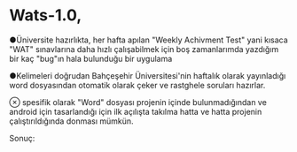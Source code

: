 # Wats-1.0,

●Üniversite hazırlıkta, her hafta apılan "Weekly Achivment Test" yani kısaca "WAT" sınavlarına daha hızlı çalışabilmek için boş zamanlarımda yazdığım bir kaç "bug"ın hala bulunduğu bir uygulama

●Kelimeleri doğrudan Bahçeşehir Üniversitesi'nin haftalık olarak yayınladığı word dosyasından otomatik olarak çeker ve rastghele soruları hazırlar.

⊗ spesifik olarak "Word" dosyası projenin içinde bulunmadığından ve android için tasarlandığı için ilk açılışta takılma hatta ve hatta projenin çalıştırıldığında donması
mümkün.

Sonuç: 

